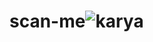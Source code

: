# scan-me![karya](https://user-images.githubusercontent.com/103677389/163452339-251158d0-63f7-493e-babb-b2eaee9d8236.png)
